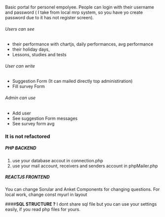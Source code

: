 

Basic portal for personel empolyee. People can login with their username and password ( I take from local mrp system, so you have yo create password due to it has not register screen). 
###### Users can see
- their performance with chartjs, daily performances, avg performance
- their holiday days,
- Lessons, studies and tests

###### User can write
- Suggestion Form (It can mailed directly top administiration)
- Fill survey Form

###### Admin can use
- Add user
- See suggestion Form messages
- See survey form avg


### It is not refactored
##### **PHP BACKEND**
1. use your database accout in connection.php
2. use your mail account, receivers and senders account in phpMailer.php

##### **REACTJS FRONTEND**
You can change Sorular and Anket Components for changing questions.
For local work, change const myurl in layout 

####**SQL STRUCTURE ?**
I dont share sql file but you can use your settings easily, if you read php files for yours.
